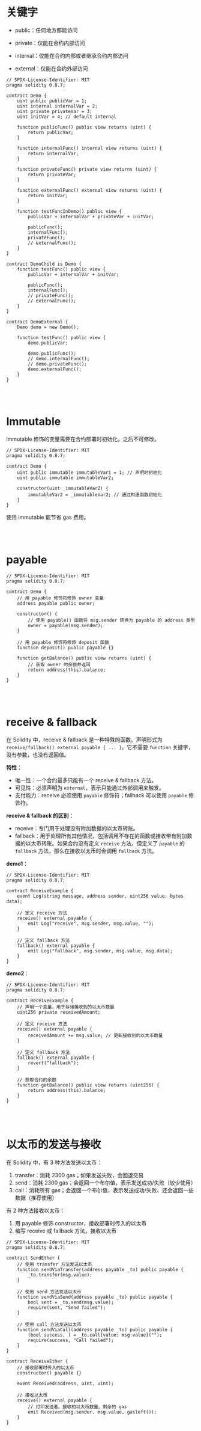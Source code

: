 # 关键字

-   public：任何地方都能访问

-   private：仅能在合约内部访问

-   internal：仅能在合约内部或者继承合约内部访问

-   external：仅能在合约外部访问

```solidity
// SPDX-License-Identifier: MIT
pragma solidity 0.8.7;

contract Demo {
    uint public publicVar = 1;
    uint internal internalVar = 2;
    uint private privateVar = 3;
    uint initVar = 4; // default internal

    function publicFunc() public view returns (uint) {
        return publicVar;
    }

    function internalFunc() internal view returns (uint) {
        return internalVar;
    }

    function privateFunc() private view returns (uint) {
        return privateVar;
    }

    function externalFunc() external view returns (uint) {
        return initVar;
    }

    function testFuncInDemo() public view {
        publicVar + internalVar + privateVar + initVar;

        publicFunc();
        internalFunc();
        privateFunc();
        // externalFunc();
    }
}

contract DemoChild is Demo {
    function testFunc() public view {
        publicVar + internalVar + initVar;

        publicFunc();
        internalFunc();
        // privateFunc();
        // externalFunc();
    }
}

contract DemoExternal {
    Demo demo = new Demo();

    function testFunc() public view {
        demo.publicVar;

        demo.publicFunc();
        // demo.internalFunc();
        // demo.privateFunc();
        demo.externalFunc();
    }
}
```

<br><br>

# Immutable

immutable 修饰的变量需要在合约部署时初始化，之后不可修改。

```solidity
// SPDX-License-Identifier: MIT
pragma solidity 0.8.7;

contract Demo {
    uint public immutable immutableVar1 = 1; // 声明时初始化
    uint public immutable immutableVar2;

    constructor(uint _immutableVar2) {
        immutableVar2 = _immutableVar2; // 通过构造函数初始化
    }
}

```

使用 immutable 能节省 gas 费用。

<br><br>

# payable

```solidity
// SPDX-License-Identifier: MIT
pragma solidity 0.8.7;

contract Demo {
    // 用 payable 修饰符修饰 owner 变量
    address payable public owner;

    constructor() {
        // 使用 payable() 函数将 msg.sender 转换为 payable 的 address 类型
        owner = payable(msg.sender);
    }

    // 用 payable 修饰符修饰 deposit 函数
    function deposit() public payable {}

    function getBalance() public view returns (uint) {
        // 获取 owner 的余额并返回
        return address(this).balance;
    }
}
```

<br><br>

# receive & fallback

在 Solidity 中，receive & fallback 是一种特殊的函数。声明形式为 `receive/fallback() external payable { ... }`。它不需要 `function` 关键字，没有参数，也没有返回值。

**特性**：

-   唯一性：一个合约最多只能有一个 receive & fallback 方法。
-   可见性：必须声明为 `external`，表示只能通过外部调用来触发。
-   支付能力：receive 必须使用 `payable` 修饰符；fallback 可以使用 `payable` 修饰符。

**receive & fallback 的区别**：

-   receive：专门用于处理没有附加数据的以太币转账。
-   fallback：用于处理所有其他情况，包括调用不存在的函数或接收带有附加数据的以太币转账。如果合约没有定义 `receive` 方法，但定义了 `payable` 的 `fallback` 方法，那么在接收以太币时会调用 `fallback` 方法。

**demo1**：

```solidity
// SPDX-License-Identifier: MIT
pragma solidity 0.8.7;

contract ReceiveExample {
    event Log(string message, address sender, uint256 value, bytes data);

    // 定义 receive 方法
    receive() external payable {
        emit Log("receive", msg.sender, msg.value, "");
    }

    // 定义 fallback 方法
    fallback() external payable {
        emit Log("fallback", msg.sender, msg.value, msg.data);
    }
}
```

**demo2**：

```solidity
// SPDX-License-Identifier: MIT
pragma solidity 0.8.7;

contract ReceiveExample {
    // 声明一个变量，用于存储接收到的以太币数量
    uint256 private receivedAmount;

    // 定义 receive 方法
    receive() external payable {
        receivedAmount += msg.value; // 更新接收到的以太币数量
    }

    // 定义 fallback 方法
    fallback() external payable {
        revert("fallback");
    }

    // 获取合约的余额
    function getBalance() public view returns (uint256) {
        return address(this).balance;
    }
}
```

<br><br>

# 以太币的发送与接收

在 Solidity 中，有 3 种方法发送以太币：

1.  transfer：消耗 2300 gas；如果发送失败，会回退交易
2.  send：消耗 2300 gas；会返回一个布尔值，表示发送成功/失败（较少使用）
3.  call：消耗所有 gas；会返回一个布尔值，表示发送成功/失败、还会返回一些数据（推荐使用）

有 2 种方法接收以太币：

1. 用 payable 修饰 constructor，接收部署时传入的以太币
2. 编写 receive 或 fallback 方法，接收以太币

```solidity
// SPDX-License-Identifier: MIT
pragma solidity 0.8.7;

contract SendEther {
    // 使用 transfer 方法发送以太币
    function sendViaTransfer(address payable _to) public payable {
        _to.transfer(msg.value);
    }

    // 使用 send 方法发送以太币
    function sendViaSend(address payable _to) public payable {
        bool sent = _to.send(msg.value);
        require(sent, "Send failed");
    }

    // 使用 call 方法发送以太币
    function sendViaCall(address payable _to) public payable {
        (bool success, ) = _to.call{value: msg.value}("");
        require(success, "Call failed");
    }
}

contract ReceiveEther {
    // 接收部署时传入的以太币
    constructor() payable {}

    event Received(address, uint, uint);

    // 接收以太币
    receive() external payable {
        // 打印发送者、接收的以太币数量、剩余的 gas
        emit Received(msg.sender, msg.value, gasleft());
    }
}
```
